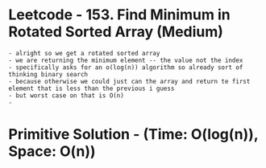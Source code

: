 # Leetcode - 153. Find Minimum in Rotated Sorted Array (Medium)

    - alright so we get a rotated sorted array
    - we are returning the minimum element -- the value not the index
    - specifically asks for an o(log(n)) algorithm so already sort of thinking binary search
    - because otherwise we could just can the array and return te first element that is less than the previous i guess
    - but worst case on that is O(n)
    - 

# Primitive Solution - (Time: O(log(n)), Space: O(n))